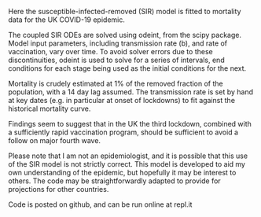 Here the susceptible-infected-removed (SIR) model is fitted to mortality data for the UK COVID-19 epidemic.

The coupled SIR ODEs are solved using odeint, from the scipy package. Model input parameters, including transmission rate (b), and rate of vaccination, vary over time. To avoid solver errors due to these discontinuities, odeint is used to solve for a series of intervals, end conditions for each stage being used as the initial conditions for the next.

Mortality is crudely estimated at 1% of the removed fraction of the population, with a 14 day lag assumed. The transmission rate is set by hand at key dates (e.g. in particular at onset of lockdowns) to fit against the historical mortality curve.

Findings seem to suggest that in the UK the third lockdown, combined with a sufficiently rapid vaccination program, should be sufficient to avoid a follow on major fourth wave.

Please note that I am not an epidemiologist, and it is possible that this use of the SIR model is not strictly correct. This model is developed to aid my own understanding of the epidemic, but hopefully it may be interest to others. The code may be straightforwardly adapted to provide for projections for other countries.

Code is posted on github, and can be run online at repl.it